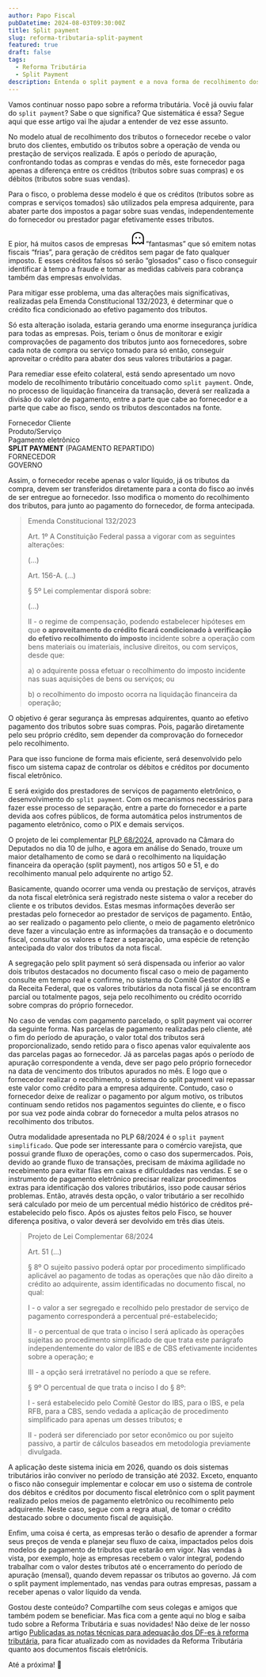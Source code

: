 ```yaml
---
author: Papo Fiscal
pubDatetime: 2024-08-03T09:30:00Z
title: Split payment
slug: reforma-tributaria-split-payment
featured: true
draft: false
tags:
  - Reforma Tributária
  - Split Payment
description: Entenda o split payment e a nova forma de recolhimento dos tributos trazida pela Reforma Tributária
---
```


Vamos continuar nosso papo sobre a reforma tributária. Você já ouviu falar do `split payment`? Sabe o que significa? Que sistemática é essa? Segue aqui que esse artigo vai lhe ajudar a entender de vez esse assunto.

No modelo atual de recolhimento dos tributos o fornecedor recebe o valor bruto dos clientes, embutido os tributos sobre a operação de venda ou prestação de serviços realizada. E após o período de apuração, confrontando todas as compras e vendas do mês, este fornecedor paga apenas a diferença entre os créditos (tributos sobre suas compras) e os débitos (tributos sobre suas vendas).

Para o fisco, o problema desse modelo é que os créditos (tributos sobre as compras e serviços tomados) são utilizados pela empresa adquirente, para abater parte dos impostos a pagar sobre suas vendas, independentemente do fornecedor ou prestador pagar efetivamente esses tributos.

E pior, há muitos casos de empresas <svg xmlns="http://www.w3.org/2000/svg" width="32" height="32" fill="#000000" viewBox="0 0 256 256"><path d="M112,116a12,12,0,1,1-12-12A12,12,0,0,1,112,116Zm44-12a12,12,0,1,0,12,12A12,12,0,0,0,156,104Zm68,16v96a8,8,0,0,1-13.07,6.19l-24.26-19.85L162.4,222.19a8,8,0,0,1-10.13,0L128,202.34l-24.27,19.85a8,8,0,0,1-10.13,0L69.33,202.34,45.07,222.19A8,8,0,0,1,32,216V120a96,96,0,0,1,192,0Zm-16,0a80,80,0,0,0-160,0v79.12l16.27-13.31a8,8,0,0,1,10.13,0l24.27,19.85,24.26-19.85a8,8,0,0,1,10.14,0l24.26,19.85,24.27-19.85a8,8,0,0,1,10.13,0L208,199.12Z"></path></svg>“fantasmas” que só emitem notas fiscais “frias”, para geração de créditos sem pagar de fato qualquer imposto. E esses créditos falsos só serão “glosados” caso o fisco conseguir identificar à tempo a fraude e tomar as medidas cabíveis para cobrança também das empresas envolvidas.

Para mitigar esse problema, uma das alterações mais significativas, realizadas pela Emenda Constitucional 132/2023, é determinar que o crédito fica condicionado ao efetivo pagamento dos tributos.

Só esta alteração isolada, estaria gerando uma enorme insegurança jurídica para todas as empresas. Pois, teriam o ônus de monitorar e exigir comprovações de pagamento dos tributos junto aos fornecedores, sobre cada nota de compra ou serviço tomado para só então, conseguir aproveitar o crédito para abater dos seus valores tributários a pagar.

Para remediar esse efeito colateral, está sendo apresentado um novo modelo de recolhimento tributário conceituado como `split payment`. Onde, no processo de liquidação financeira da transação, deverá ser realizada a divisão do valor de pagamento, entre a parte que cabe ao fornecedor e a parte que cabe ao fisco, sendo os tributos descontados na fonte.

<div class="felx flex-col p-4 ring-2 rounded ring-[#8b5cf6]">
  <div class="flex items-center justify-around mb-8">
    <span class="w-32 text-gray-500">Fornecedor</span>
    <i class="ph ph-handshake text-[#8b5cf6]"></i>
    <span class="w-32 text-gray-500">Cliente</span>
  </div>
  <div class="flex place-items-baseline justify-center">
    <div class="w-56 flex flex-col gap-2">
      <div class="flex justify-center">
        <i class="ph ph-shopping-bag text-[#8b5cf6]"></i>
      </div>
      <span class="text-center text-sm text-gray-500">Produto/Serviço</span>
    </div>
    <i class="ph-bold ph-arrow-arc-right text-4xl text-green-700"></i>
    <div class="w-56 flex flex-col gap-2">
      <div class="flex justify-center">
        <i class="ph ph-credit-card text-[#8b5cf6]"></i>
      </div>
      <span class="text-center text-sm text-gray-500">Pagamento eletrônico</span>
    </div>
  </div>
  <div class="grid grid-cols-2">
    <div></div>
    <div class="flex justify-center sm:justify-start">
      <i class="ph-bold ph-arrow-down-left text-4xl text-green-700"></i>
    </div>
  </div>
  <div class="flex items-center justify-center">
    <div class="flex flex-col items-center">
      <strong>SPLIT PAYMENT</strong>
      <span class="text-xs dark:text-white/60">(PAGAMENTO REPARTIDO)</span>
      <i class="ph ph-arrow-fat-lines-down text-[#8b5cf6]"></i>
    </div>
  </div>
  <div class="grid grid-cols-3 justify-center">
    <div class="flex items-center justify-end gap-2">
      <span class="text-sm text-blue-500">FORNECEDOR</span>
      <i class="ph ph-coins text-green-600"></i>
    </div>
    <div>
      <i class="ph ph-split-horizontal text-5xl text-[#8b5cf6] flex justify-center"></i>
    </div>
    <div class="flex items-center justify-start gap-2">
      <i class="ph ph-coins text-green-600"></i>
      <span class="text-sm text-blue-500">GOVERNO</span>
    </div>
  </div>
</div>

Assim, o fornecedor recebe apenas o valor líquido, já os tributos da compra, devem ser transferidos diretamente para a conta do fisco ao invés de ser entregue ao fornecedor. Isso modifica o momento do recolhimento dos tributos, para junto ao pagamento do fornecedor, de forma antecipada.

<blockquote class="text-sm">

Emenda Constitucional 132/2023

Art. 1º A Constituição Federal passa a vigorar com as seguintes alterações:

(...)

Art. 156-A. (...)

§ 5º Lei complementar disporá sobre:

(...)

II - o regime de compensação, podendo estabelecer hipóteses em que **o aproveitamento do crédito ficará condicionado à verificação do efetivo recolhimento do imposto** incidente sobre a operação com bens materiais ou imateriais, inclusive direitos, ou com serviços, desde que:

a) o adquirente possa efetuar o recolhimento do imposto incidente nas suas aquisições de bens ou serviços; ou

b) o recolhimento do imposto ocorra na liquidação financeira da operação;

</blockquote>

O objetivo é gerar segurança às empresas adquirentes, quanto ao efetivo pagamento dos tributos sobre suas compras. Pois, pagarão diretamente pelo seu próprio crédito, sem depender da comprovação do fornecedor pelo recolhimento.

Para que isso funcione de forma mais eficiente, será desenvolvido pelo fisco um sistema capaz de controlar os débitos e créditos por documento fiscal eletrônico.

E será exigido dos prestadores de serviços de pagamento eletrônico, o desenvolvimento do `split payment`. Com os mecanismos necessários para fazer esse processo de separação, entre a parte do fornecedor e a parte devida aos cofres públicos, de forma automática pelos instrumentos de pagamento eletrônico, como o PIX e demais serviços.

O projeto de lei complementar [PLP 68/2024](https://www.planalto.gov.br/CCIVIL_03/Projetos/Ato_2023_2026/2024/PLP/plp-068.htm), aprovado na Câmara do Deputados no dia 10 de julho, e agora em análise do Senado, trouxe um maior detalhamento de como se dará o recolhimento na liquidação financeira da operação (split payment), nos artigos 50 e 51, e do recolhimento manual pelo adquirente no artigo 52.

Basicamente, quando ocorrer uma venda ou prestação de serviços, através da nota fiscal eletrônica será registrado neste sistema o valor a receber do cliente e os tributos devidos. Estas mesmas informações deverão ser prestadas pelo fornecedor ao prestador de serviços de pagamento. Então, ao ser realizado o pagamento pelo cliente, o meio de pagamento eletrônico deve fazer a vinculação entre as informações da transação e o documento fiscal, consultar os valores e fazer a separação, uma espécie de retenção antecipada do valor dos tributos da nota fiscal.

A segregação pelo split payment só será dispensada ou inferior ao valor dois tributos destacados no documento fiscal caso o meio de pagamento consulte em tempo real e confirme, no sistema do Comitê Gestor do IBS e da Receita Federal, que os valores tributários da nota fiscal já se encontram parcial ou totalmente pagos, seja pelo recolhimento ou crédito ocorrido sobre compras do próprio fornecedor.

No caso de vendas com pagamento parcelado, o split payment vai ocorrer da seguinte forma. Nas parcelas de pagamento realizadas pelo cliente, até o fim do período de apuração, o valor total dos tributos será proporcionalizado, sendo retido para o fisco apenas valor equivalente aos das parcelas pagas ao fornecedor. Já as parcelas pagas após o período de apuração correspondente a venda, deve ser pago pelo próprio fornecedor na data de vencimento dos tributos apurados no mês. E logo que o fornecedor realizar o recolhimento, o sistema do split payment vai repassar este valor como crédito para a empresa adquirente. Contudo, caso o fornecedor deixe de realizar o pagamento por algum motivo, os tributos continuam sendo retidos nos pagamentos seguintes do cliente, e o fisco por sua vez pode ainda cobrar do fornecedor a multa pelos atrasos no recolhimento dos tributos.

Outra modalidade apresentada no PLP 68/2024 é o `split payment simplificado`. Que pode ser interessante para o comércio varejista, que possui grande fluxo de operações, como o caso dos supermercados. Pois, devido ao grande fluxo de transações, precisam de máxima agilidade no recebimento para evitar filas em caixas e dificuldades nas vendas. E se o instrumento de pagamento eletrônico precisar realizar procedimentos extras para identificação dos valores tributários, isso pode causar sérios problemas. Então, através desta opção, o valor tributário a ser recolhido será calculado por meio de um percentual médio histórico de créditos pré-estabelecido pelo fisco. Após os ajustes feitos pelo Fisco, se houver diferença positiva, o valor deverá ser devolvido em três dias úteis.

<blockquote class="text-sm">

Projeto de Lei Complementar 68/2024

Art. 51 (...)

§ 8º O sujeito passivo poderá optar por procedimento simplificado aplicável ao pagamento de todas as operações que não dão direito a crédito ao adquirente, assim identificadas no documento fiscal, no qual:

I - o valor a ser segregado e recolhido pelo prestador de serviço de pagamento corresponderá a percentual pré-estabelecido;

II - o percentual de que trata o inciso I será aplicado às operações sujeitas ao procedimento simplificado de que trata este parágrafo independentemente do valor de IBS e de CBS efetivamente incidentes sobre a operação; e

III - a opção será irretratável no período a que se refere.

§ 9º O percentual de que trata o inciso I do § 8º:

I - será estabelecido pelo Comitê Gestor do IBS, para o IBS, e pela RFB, para a CBS, sendo vedada a aplicação de procedimento simplificado para apenas um desses tributos; e

II - poderá ser diferenciado por setor econômico ou por sujeito passivo, a partir de cálculos baseados em metodologia previamente divulgada.

</blockquote class="text-sm">

A aplicação deste sistema inicia em 2026, quando os dois sistemas tributários irão conviver no período de transição até 2032. Exceto, enquanto o fisco não conseguir implementar e colocar em uso o sistema de controle dos débitos e créditos por documento fiscal eletrônico com o split payment realizado pelos meios de pagamento eletrônico ou recolhimento pelo adquirente. Neste caso, segue com a regra atual, de tomar o crédito destacado sobre o documento fiscal de aquisição.

Enfim, uma coisa é certa, as empresas terão o desafio de aprender a formar seus preços de venda e planejar seu fluxo de caixa, impactados pelos dois modelos de pagamento de tributos que estarão em vigor. Nas vendas à vista, por exemplo, hoje as empresas recebem o valor integral, podendo trabalhar com o valor destes tributos até o encerramento do período de apuração (mensal), quando devem repassar os tributos ao governo. Já com o split payment implementado, nas vendas para outras empresas, passam a receber apenas o valor líquido da venda.

Gostou deste conteúdo? Compartilhe com seus colegas e amigos que também podem se beneficiar. Mas fica com a gente aqui no blog e saiba tudo sobre a Reforma Tributária e suas novidades! Não deixe de ler nosso artigo [Publicadas as notas técnicas para adequação dos DF-es à reforma tributária](https://papofiscal.blog/posts/reforma-tributaria-notas-tecnicas-dfe-nf-e-nfc-e-ct-e-bp-e-nf3-e-nfcom-nfs-e-nacional), para ficar atualizado com as novidades da Reforma Tributária quanto aos documentos fiscais eletrônicis.

Até a próxima! 👋
